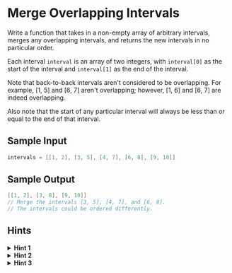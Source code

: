 # Merge Overlapping Intervals

Write a function that takes in a non-empty array of arbitrary intervals, merges any overlapping intervals, and returns the new intervals in no particular order.

Each interval `interval` is an array of two integers, with `interval[0]` as the start of the interval and `interval[1]` as the end of the interval.

Note that back-to-back intervals aren't considered to be overlapping. For example, [1, 5] and [6, 7] aren't overlapping; however, [1, 6] and [6, 7] are indeed overlapping.

Also note that the start of any particular interval will always be less than or equal to the end of that interval.

## Sample Input
```C++
intervals = [[1, 2], [3, 5], [4, 7], [6, 8], [9, 10]]
```

## Sample Output
```C++
[[1, 2], [3, 8], [9, 10]]
// Merge the intervals [3, 5], [4, 7], and [6, 8].
// The intervals could be ordered differently.
```


## Hints

<details>
<summary><b>Hint 1</b></summary>

The problem asks you to merge overlapping intervals. How can you determine if two intervals are overlapping?
</details>

<details>
<summary><b>Hint 2</b></summary>

Sort the intervals with respect to their starting values. This will allow you to merge all overlapping intervals in a single traversal through the sorted intervals.
</details>

<details>
<summary><b>Hint 3</b></summary>

After sorting the intervals with respect to their starting values, traverse them, and at each iteration, compare the start of the next interval to the end of the current interval to look for an overlap. If you find an overlap, mutate the current interval so as to merge the next interval into it.
</details>